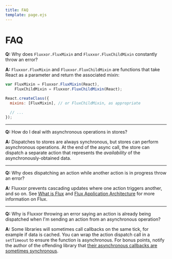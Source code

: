 ```yaml
---
title: FAQ
template: page.ejs
---
```


FAQ
===

**Q:** Why does `Fluxxor.FluxMixin` and `Fluxxor.FluxChildMixin` constantly throw an error?

**A:** `Fluxxor.FluxMixin` and `Fluxxor.FluxChildMixin` are functions that take React as a parameter and return the associated mixin:

```javascript
var FluxMixin = Fluxxor.FluxMixin(React),
    FluxChildMixin = Fluxxor.FluxChildMixin(React);

React.createClass({
  mixins: [FluxMixin], // or FluxChildMixin, as appropriate

  // ...
});
```

<hr>

**Q:** How do I deal with asynchronous operations in stores?

**A:** Dispatches to stores are always synchronous, but stores can perform asynchronous operations. At the end of the async call, the store can dispatch a separate action that represents the *availability* of the asynchronously-obtained data.

<hr>

**Q:** Why does dispatching an action while another action is in progress throw an error?

**A:** Fluxxor prevents cascading updates where one action triggers another, and so on. See [What is Flux](/what-is-flux.html) and [Flux Application Architecture](http://facebook.github.io/react/docs/flux-overview.html) for more information on Flux.

<hr>

**Q:** Why is Fluxxor throwing an error saying an action is already being dispatched when I'm sending an action from an asynchronous operation?

**A:** Some libraries will sometimes call callbacks on the same tick, for example if data is cached. You can wrap the action dispatch call in a `setTimeout` to ensure the function is asynchronous. For bonus points, notify the author of the offending library that [their asynchronous callbacks are sometimes synchronous](http://blog.ometer.com/2011/07/24/callbacks-synchronous-and-asynchronous/).
